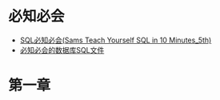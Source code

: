 # 必知必会
- [SQL必知必会(Sams Teach Yourself SQL in 10 Minutes_5th)](https://gitcode.net/e-books/books_abt_python3/-/blob/master/SQL%E5%BF%85%E7%9F%A5%E5%BF%85%E4%BC%9A%EF%BC%88%E7%AC%AC5%E7%89%88.pdf)
- [必知必会的数据库SQL文件](https://gitcode.net/e-books/books_abt_python3/-/blob/master/sqlteach5th.sql)

# 第一章
